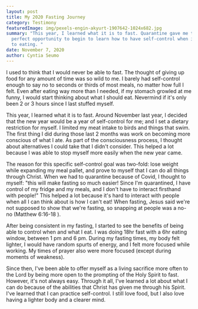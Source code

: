 ```yaml
---
layout: post
title: My 2020 Fasting Journey
category: Testimony
featuredImage: img/pexels-engin-akyurt-1907642-1024x682.jpg
summary: "This year, I learned what it is to fast. Quarantine gave me the
  perfect opportunity to begin to learn how to have self-control when it comes
  to eating. "
date: November 7, 2020
author: Cyntia Seumo
---
```

<p>
I used to think that I would never be able to fast. The thought of giving up food for any amount of time was so wild to me. I barely had self-control enough to say no to seconds or thirds of most meals, no matter how full I felt. Even after eating way more than I needed, if my stomach growled at me funny, I would start thinking about what I should eat. Nevermind if it's only been 2 or 3 hours since I last stuffed myself.
</p>
<p>
This year, I learned what it is to fast. Around November last year, I decided that the new year would be a year of self-control for me; and I set a dietary restriction for myself. I limited my meat intake to birds and things that swim. The first thing I did during those last 2 months was work on becoming more conscious of what I ate. As part of the consciousness process, I thought about alternatives I could take that I didn't consider. This helped a lot because I was able to stop myself more easily when the new year came.
</p>
<p>
The reason for this specific self-control goal was two-fold: lose weight while expanding my meal pallet, and prove to myself that I can do all things through Christ. When we had to quarantine because of Covid, I thought to myself: "this will make fasting so much easier! Since I'm quarantined, I have control of my fridge and my meals, and I don't have to interact firsthand with people!" This helped a lot because it's hard to interact with people when all I can think about is how I can't eat! When fasting, Jesus said we're not supposed to show that we're fasting, so snapping at people was a no-no (<a>Matthew 6:16-18 </a>).
</p>
<p>
After being consistent in my fasting, I started to see the benefits of being able to control when and what I eat. I was doing 18hr fast with a 6hr eating window, between 1 pm and 6 pm. During my fasting times, my body felt lighter, I would have random spurts of energy, and I felt more focused while working. My times of prayer also were more focused (except during moments of weakness).
</p>
<p>
Since then, I've been able to offer myself as a living sacrifice more often to the Lord by being more open to the prompting of the Holy Spirit to fast. However, it's not always easy. Through it all, I've learned a lot about what I can do because of the abilities that Christ has given me through his Spirit. I've learned that I can practice self-control. I still love food, but I also love having a lighter body and a clearer mind.
</p>